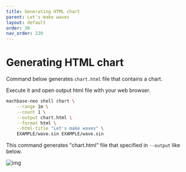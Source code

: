 ```yaml
---
title: Generating HTML chart
parent: Let's make waves
layout: default
order: 30
nav_order: 220
---
```


# Generating HTML chart

Command below generates `chart.html` file that contains a chart.

Execute it and open output html file with your web browser.

```sh
machbase-neo shell chart \
    --range 1m \
    --count 1 \
    --output chart.html \
    --format html \
    --html-title "Let's make waves" \
    EXAMPLE/wave.sin EXAMPLE/wave.sin
```

This command generates "chart.html" file that specified in `--output` like below.

![img](../img/chart-html.jpg)


